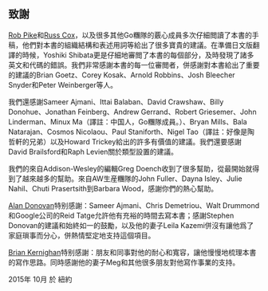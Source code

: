 ## 致謝

[Rob Pike](http://genius.cat-v.org/rob-pike/)和[Russ Cox](http://research.swtch.com/)，以及很多其他Go糰隊的覈心成員多次仔細閲讀了本書的手稿，他們對本書的組織結構和表述用詞等給出了很多寶貴的建議。在準備日文版翻譯的時候，Yoshiki Shibata更是仔細地審閲了本書的每個部分，及時發現了諸多英文和代碼的錯誤。我們非常感謝本書的每一位審閲者，併感謝對本書給出了重要的建議的Brian Goetz、Corey Kosak、Arnold Robbins、Josh Bleecher Snyder和Peter Weinberger等人。

我們還感謝Sameer Ajmani、Ittai Balaban、David Crawshaw、Billy Donohue、Jonathan Feinberg、Andrew Gerrand、Robert Griesemer、John Linderman、Minux Ma（譯註：中国人，Go糰隊成員。）、Bryan Mills、Bala Natarajan、Cosmos Nicolaou、Paul Staniforth、Nigel Tao（譯註：好像是陶哲軒的兄弟）以及Howard Trickey給出的許多有價值的建議。我們還要感謝David Brailsford和Raph Levien關於類型設置的建議。

我們的來自Addison-Wesley的編輯Greg Doench收到了很多幫助，從最開始就得到了越來越多的幫助。來自AW生産糰隊的John Fuller、Dayna Isley、Julie Nahil、Chuti Prasertsith到Barbara Wood，感謝你們的熱心幫助。

[Alan Donovan](https://github.com/adonovan)特别感謝：Sameer Ajmani、Chris Demetriou、Walt Drummond和Google公司的Reid Tatge允許他有充裕的時間去寫本書；感謝Stephen Donovan的建議和始終如一的鼓勵，以及他的妻子Leila Kazemi併沒有讓他爲了家庭瑣事而分心，併熱情堅定地支持這個項目。

[Brian Kernighan](http://www.cs.princeton.edu/~bwk/)特别感謝：朋友和同事對他的耐心和寬容，讓他慢慢地梳理本書的寫作思路。同時感謝他的妻子Meg和其他很多朋友對他寫作事業的支持。

2015年 10月 於 紐約


